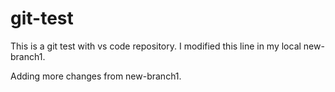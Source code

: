 # git-test
This is a git test with vs code repository.
I modified this line in my local new-branch1.

Adding more changes from new-branch1.